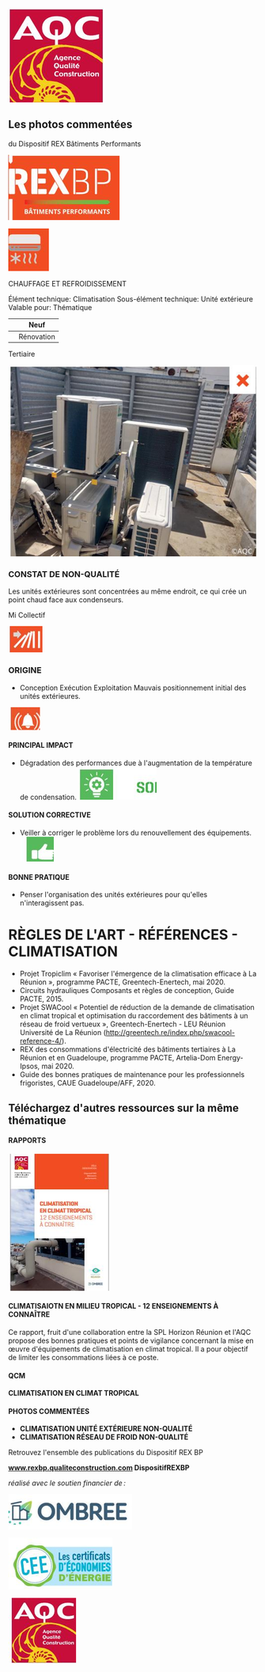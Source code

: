![](<images/Point chaud unité extérieure/_page_0_Picture_0.jpeg>)

## Les photos commentées

du Dispositif REX Bâtiments Performants

![](<images/Point chaud unité extérieure/_page_0_Picture_3.jpeg>)

![](<images/Point chaud unité extérieure/_page_0_Picture_4.jpeg>)

CHAUFFAGE ET REFROIDISSEMENT

Élément technique: Climatisation Sous-élément technique: Unité extérieure Valable pour: Thématique

|  | Neuf       |
|--|------------|
|  | Rénovation |

Tertiaire

![](<images/Point chaud unité extérieure/_page_0_Picture_10.jpeg>)

### CONSTAT DE NON-QUALITÉ

Les unités extérieures sont concentrées au même endroit, ce qui crée un point chaud face aux condenseurs.

 Mi Collectif

![](<images/Point chaud unité extérieure/_page_0_Picture_14.jpeg>)

### ORIGINE

- Conception Exécution Exploitation
Mauvais positionnement initial des unités extérieures.

![](<images/Point chaud unité extérieure/_page_0_Picture_18.jpeg>)

#### PRINCIPAL IMPACT

- Dégradation des performances due à l'augmentation de la température de condensation.
![](<images/Point chaud unité extérieure/_page_0_Picture_21.jpeg>)

#### SOLUTION CORRECTIVE

- Veiller à corriger le problème lors du renouvellement des équipements.
![](<images/Point chaud unité extérieure/_page_0_Picture_24.jpeg>)

#### BONNE PRATIQUE

- Penser l'organisation des unités extérieures pour qu'elles n'interagissent pas.
# RÈGLES DE L'ART - RÉFÉRENCES - CLIMATISATION

- Projet Tropiclim « Favoriser l'émergence de la climatisation efficace à La Réunion », programme PACTE, Greentech-Enertech, mai 2020.
- Circuits hydrauliques Composants et règles de conception, Guide PACTE, 2015.
- Projet SWACool « Potentiel de réduction de la demande de climatisation en climat tropical et optimisation du raccordement des bâtiments à un réseau de froid vertueux », Greentech-Enertech - LEU Réunion Université de La Réunion (http://greentech.re/index.php/swacool-reference-4/).
- REX des consommations d'électricité des bâtiments tertiaires à La Réunion et en Guadeloupe, programme PACTE, Artelia-Dom Energy-Ipsos, mai 2020.
- Guide des bonnes pratiques de maintenance pour les professionnels frigoristes, CAUE Guadeloupe/AFF, 2020.

## Téléchargez d'autres ressources sur la même thématique

#### RAPPORTS

![](<images/Point chaud unité extérieure/_page_1_Picture_8.jpeg>)

#### **CLIMATISAIOTN EN MILIEU TROPICAL - 12 ENSEIGNEMENTS À CONNAÎTRE**

Ce rapport, fruit d'une collaboration entre la SPL Horizon Réunion et l'AQC propose des bonnes pratiques et points de vigilance concernant la mise en œuvre d'équipements de climatisation en climat tropical. Il a pour objectif de limiter les consommations liées à ce poste.

#### QCM

**CLIMATISATION EN CLIMAT TROPICAL**

#### PHOTOS COMMENTÉES

- **CLIMATISATION UNITÉ EXTÉRIEURE NON-QUALITÉ**
- **CLIMATISATION RÉSEAU DE FROID NON-QUALITÉ**

Retrouvez l'ensemble des publications du Dispositif REX BP

**www.rexbp.qualiteconstruction.com DispositifREXBP**

*réalisé avec le soutien financier de :*

![](<images/Point chaud unité extérieure/_page_1_Picture_20.jpeg>)

![](<images/Point chaud unité extérieure/_page_1_Picture_21.jpeg>)

![](<images/Point chaud unité extérieure/_page_1_Picture_22.jpeg>)